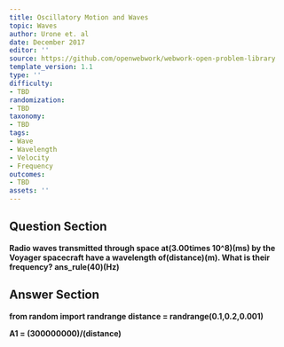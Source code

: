 ```yaml
---
title: Oscillatory Motion and Waves
topic: Waves
author: Urone et. al
date: December 2017
editor: ''
source: https://github.com/openwebwork/webwork-open-problem-library
template_version: 1.1
type: ''
difficulty:
- TBD
randomization:
- TBD
taxonomy:
- TBD
tags:
- Wave
- Wavelength
- Velocity
- Frequency
outcomes:
- TBD
assets: ''
---
```


## Question Section 

<b>
Radio waves transmitted through space at(3.00times 10^8)(ms) by the Voyager spacecraft have a wavelength of(distance)(m). What is their frequency?
ans_rule(40)(Hz)



## Answer Section

from random import randrange
distance = randrange(0.1,0.2,0.001)

A1 = (300000000)/(distance)